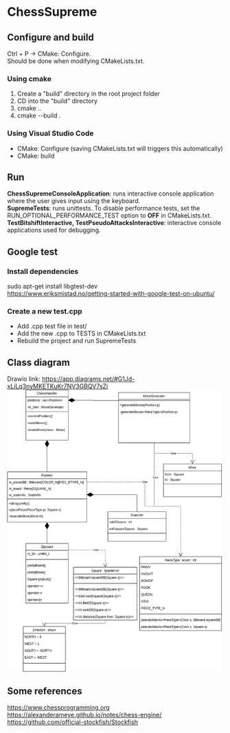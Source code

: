 # ChessSupreme

## Configure and build
Ctrl + P -> CMake: Configure.  
Should be done when modifying CMakeLists.txt.

### Using cmake
1. Create a "build" directory in the root project folder
2. CD into the "build" directory
3. cmake ..
4. cmake --build .

### Using Visual Studio Code
- CMake: Configure (saving CMakeLists.txt will triggers this automatically)
- CMake: build

## Run
**ChessSupremeConsoleApplication**: runs interactive console application where the user gives input using the keyboard.  
**SupremeTests**: runs unittests. To disable performance tests, set the RUN_OPTIONAL_PERFORMANCE_TEST option to **OFF** in CMakeLists.txt.  
**TestBitshiftInteractive, TestPseudoAttacksInteractive**: interactive console applications used for debugging.

## Google test
### Install dependencies
sudo apt-get install libgtest-dev  
https://www.eriksmistad.no/getting-started-with-google-test-on-ubuntu/ 
### Create a new test.cpp
- Add .cpp test file in test/
- Add the new .cpp to TESTS in CMakeLists.txt
- Rebuild the project and run SupremeTests

## Class diagram
Drawio link: https://app.diagrams.net/#G1Jd-xLiLq3nyMKETKuKr7NV3GBQV7sZi  
<img src="ChessSupreme_class_diagram.png" title="ChessSupreme class diagram" alt="ChessSupreme class diagram" width="500"/>

## Some references
https://www.chessprogramming.org  
https://alexanderameye.github.io/notes/chess-engine/ 
https://github.com/official-stockfish/Stockfish